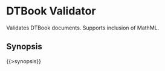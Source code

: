 <link rev="dp2:doc" href="../resources/xml/dtbook-validator.xpl"/>
<link rel="rdf:type" href="http://www.daisy.org/ns/pipeline/userdoc"/>
<meta property="dc:title" content="DTBook Validator"/>

# DTBook Validator

Validates DTBook documents. Supports inclusion of MathML.

## Synopsis

{{>synopsis}}


